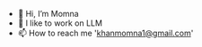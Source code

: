 - 👋 Hi, I’m Momna
- 💞️ I like to work on LLM 
- 📫 How to reach me 'khanmomna1@gmail.com'

<!---
Momnadar1/Momnadar1 is a ✨ special ✨ repository because its `README.md` (this file) appears on your GitHub profile.
You can click the Preview link to take a look at your changes.
--->
